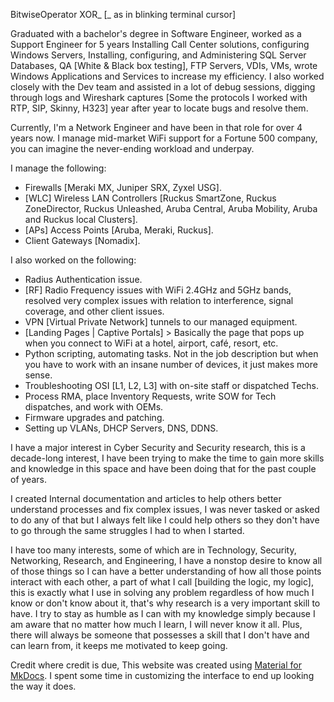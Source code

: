 BitwiseOperator XOR_ [_ as in blinking terminal cursor]

<p>Graduated with a bachelor's degree in Software Engineer, worked as a Support Engineer for 5 years Installing Call Center solutions, configuring Windows Servers, Installing, configuring, and Administering SQL Server Databases, QA [White & Black box testing], FTP Servers, VDIs, VMs, wrote Windows Applications and Services to increase my efficiency. I also worked closely with the Dev team and assisted in a lot of debug sessions, digging through logs and Wireshark captures [Some the protocols I worked with RTP, SIP, Skinny, H323] year after year to locate bugs and resolve them.</p>

Currently, I'm a Network Engineer and have been in that role for over 4 years now. I manage mid-market WiFi support for a Fortune 500 company, you can imagine the never-ending workload and underpay.

I manage the following:

- Firewalls [Meraki MX, Juniper SRX, Zyxel USG].
- [WLC] Wireless LAN Controllers [Ruckus SmartZone, Ruckus ZoneDirector, Ruckus Unleashed, Aruba Central, Aruba Mobility, Aruba and Ruckus local Clusters]. 
- [APs] Access Points [Aruba, Meraki, Ruckus]. 
- Client Gateways [Nomadix].

I also worked on the following:

- Radius Authentication issue. 
- [RF] Radio Frequency issues with WiFi 2.4GHz and 5GHz bands, resolved very complex issues with relation to interference, signal coverage, and other client issues. 
- VPN [Virtual Private Network] tunnels to our managed equipment. 
- [Landing Pages | Captive Portals] > Basically the page that pops up when you connect to WiFi at a hotel, airport, café, resort, etc. 
- Python scripting, automating tasks. Not in the job description but when you have to work with an insane number of devices, it just makes more sense. 
- Troubleshooting OSI [L1, L2, L3] with on-site staff or dispatched Techs. 
- Process RMA, place Inventory Requests, write SOW for Tech dispatches, and work with OEMs.
- Firmware upgrades and patching.
- Setting up VLANs, DHCP Servers, DNS, DDNS.

I have a major interest in Cyber Security and Security research, this is a decade-long interest, I have been trying to make the time to gain more skills and knowledge in this space and have been doing that for the past couple of years.

I created Internal documentation and articles to help others better understand processes and fix complex issues, I was never tasked or asked to do any of that but I always felt like I could help others so they don't have to go through the same struggles I had to when I started.

I have too many interests, some of which are in Technology, Security, Networking, Research, and Engineering, I have a nonstop desire to know all of those things so I can have a better understanding of how all those points interact with each other, a part of what I call [building the logic, my logic], this is exactly what I use in solving any problem regardless of how much I know or don't know about it, that's why research is a very important skill to have. I try to stay as humble as I can with my knowledge simply because I am aware that no matter how much I learn, I will never know it all. Plus, there will always be someone that possesses a skill that I don't have and can learn from, it keeps me motivated to keep going.

Credit where credit is due, This website was created using [Material for MkDocs](https://squidfunk.github.io/mkdocs-material/). I spent some time in customizing the interface to end up looking the way it does.
